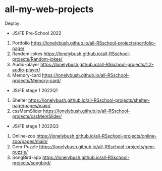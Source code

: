 # all-my-web-projects

Deploy:

- JS/FE Pre-School 2022
 1. Portfolio
    https://lonelybush.github.io/all-RSschool-projects/portfolio-page/
 2. Random-jokes
    https://lonelybush.github.io/all-RSschool-projects/Random-jokes/
 3. Audio-player
    https://lonelybush.github.io/all-RSschool-projects/1.2-audio-player/
 4. Memory-card
    https://lonelybush.github.io/all-RSschool-projects/Memory-card/
- JS/FE stage 1 2022Q1
 1. Shelter
    https://lonelybush.github.io/all-RSschool-projects/shelter-page/pages/main/
 2. cssMemSlider
    https://lonelybush.github.io/all-RSschool-projects/cssMemSlider/
- JS/FE stage 1 2022Q3
 1. Online-zoo
    https://lonelybush.github.io/all-RSschool-projects/online-zoo/pages/main/
 2. Gem-Puzzle 
    https://lonelybush.github.io/all-RSschool-projects/gem-puzzle/
 3. SongBird-app 
    https://lonelybush.github.io/all-RSschool-projects/songbird/ 
